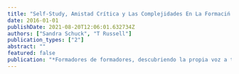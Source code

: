 ```yaml
---
title: "Self-Study, Amistad Crítica y Las Complejidades En La Formaciń de Profesores"
date: 2016-01-01
publishDate: 2021-08-20T12:06:01.632734Z
authors: ["Sandra Schuck", "T Russell"]
publication_types: ["2"]
abstract: ""
featured: false
publication: "*Formadores de formadores, descubriendo la propia voz a través del self-study łdots*"
---
```



